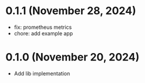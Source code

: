 # 0.1.1 (November 28, 2024)

* fix: prometheus metrics
* chore: add example app

# 0.1.0 (November 20, 2024)

* Add lib implementation